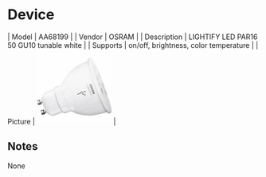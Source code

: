 
# Device

| Model | AA68199  |
| Vendor  | OSRAM  |
| Description | LIGHTIFY LED PAR16 50 GU10 tunable white |
| Supports | on/off, brightness, color temperature |
| Picture | ![../images/devices/AA68199.jpg](../images/devices/AA68199.jpg) |

## Notes

None

